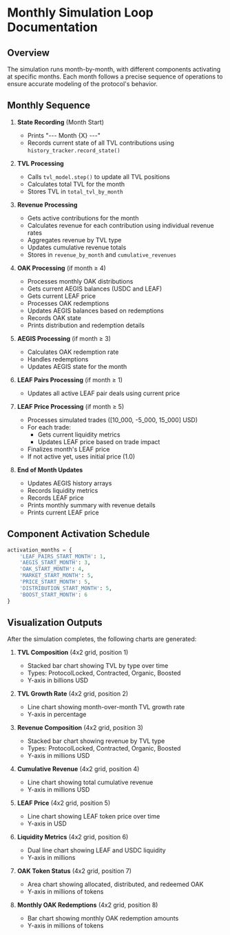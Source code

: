 # Monthly Simulation Loop Documentation

## Overview
The simulation runs month-by-month, with different components activating at specific months. Each month follows a precise sequence of operations to ensure accurate modeling of the protocol's behavior.

## Monthly Sequence

1. **State Recording** (Month Start)
   - Prints "--- Month {X} ---"
   - Records current state of all TVL contributions using `history_tracker.record_state()`

2. **TVL Processing**
   - Calls `tvl_model.step()` to update all TVL positions
   - Calculates total TVL for the month
   - Stores TVL in `total_tvl_by_month`

3. **Revenue Processing**
   - Gets active contributions for the month
   - Calculates revenue for each contribution using individual revenue rates
   - Aggregates revenue by TVL type
   - Updates cumulative revenue totals
   - Stores in `revenue_by_month` and `cumulative_revenues`

4. **OAK Processing** (if month ≥ 4)
   - Processes monthly OAK distributions
   - Gets current AEGIS balances (USDC and LEAF)
   - Gets current LEAF price
   - Processes OAK redemptions
   - Updates AEGIS balances based on redemptions
   - Records OAK state
   - Prints distribution and redemption details

5. **AEGIS Processing** (if month ≥ 3)
   - Calculates OAK redemption rate
   - Handles redemptions
   - Updates AEGIS state for the month

6. **LEAF Pairs Processing** (if month ≥ 1)
   - Updates all active LEAF pair deals using current price

7. **LEAF Price Processing** (if month ≥ 5)
   - Processes simulated trades ([10_000, -5_000, 15_000] USD)
   - For each trade:
     - Gets current liquidity metrics
     - Updates LEAF price based on trade impact
   - Finalizes month's LEAF price
   - If not active yet, uses initial price (1.0)

8. **End of Month Updates**
   - Updates AEGIS history arrays
   - Records liquidity metrics
   - Records LEAF price
   - Prints monthly summary with revenue details
   - Prints current LEAF price

## Component Activation Schedule

```python
activation_months = {
    'LEAF_PAIRS_START_MONTH': 1,
    'AEGIS_START_MONTH': 3,
    'OAK_START_MONTH': 4,
    'MARKET_START_MONTH': 5,
    'PRICE_START_MONTH': 5,
    'DISTRIBUTION_START_MONTH': 5,
    'BOOST_START_MONTH': 6
}
```

## Visualization Outputs

After the simulation completes, the following charts are generated:

1. **TVL Composition** (4x2 grid, position 1)
   - Stacked bar chart showing TVL by type over time
   - Types: ProtocolLocked, Contracted, Organic, Boosted
   - Y-axis in billions USD

2. **TVL Growth Rate** (4x2 grid, position 2)
   - Line chart showing month-over-month TVL growth rate
   - Y-axis in percentage

3. **Revenue Composition** (4x2 grid, position 3)
   - Stacked bar chart showing revenue by TVL type
   - Types: ProtocolLocked, Contracted, Organic, Boosted
   - Y-axis in millions USD

4. **Cumulative Revenue** (4x2 grid, position 4)
   - Line chart showing total cumulative revenue
   - Y-axis in millions USD

5. **LEAF Price** (4x2 grid, position 5)
   - Line chart showing LEAF token price over time
   - Y-axis in USD

6. **Liquidity Metrics** (4x2 grid, position 6)
   - Dual line chart showing LEAF and USDC liquidity
   - Y-axis in millions

7. **OAK Token Status** (4x2 grid, position 7)
   - Area chart showing allocated, distributed, and redeemed OAK
   - Y-axis in millions of tokens

8. **Monthly OAK Redemptions** (4x2 grid, position 8)
   - Bar chart showing monthly OAK redemption amounts
   - Y-axis in millions of tokens